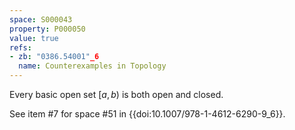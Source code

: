 ```yaml
---
space: S000043
property: P000050
value: true
refs:
- zb: "0386.54001"_6
  name: Counterexamples in Topology
---
```


Every basic open set $[a,b)$ is both open and closed.

See item #7 for space #51 in {{doi:10.1007/978-1-4612-6290-9_6}}.
